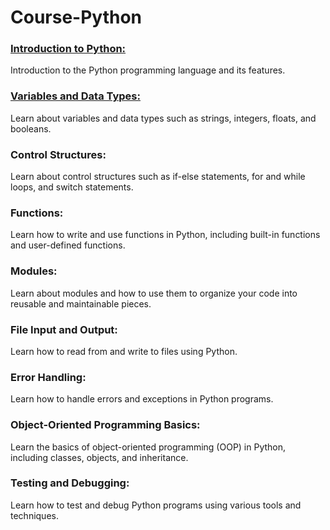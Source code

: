# Course-Python

### [Introduction to Python:](./01-Introduction/01-INTRO_README.md)

Introduction to the Python programming language and its features.

### [Variables and Data Types:]()

Learn about variables and data types such as strings, integers, floats, and booleans.

### Control Structures:

Learn about control structures such as if-else statements, for and while loops, and switch statements.

### Functions:

Learn how to write and use functions in Python, including built-in functions and user-defined functions.

### Modules:

Learn about modules and how to use them to organize your code into reusable and maintainable pieces.

### File Input and Output:

Learn how to read from and write to files using Python.

### Error Handling:

Learn how to handle errors and exceptions in Python programs.

### Object-Oriented Programming Basics:

Learn the basics of object-oriented programming (OOP) in Python, including classes, objects, and inheritance.

### Testing and Debugging:

Learn how to test and debug Python programs using various tools and techniques.

